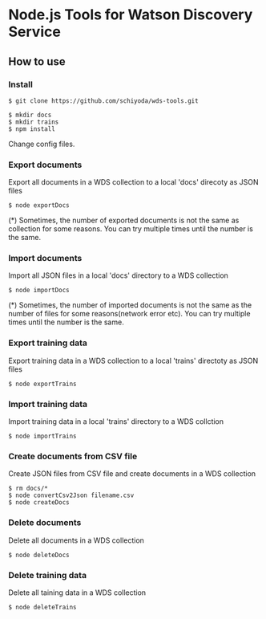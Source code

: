 # Node.js Tools for Watson Discovery Service

## How to use
### Install
    $ git clone https://github.com/schiyoda/wds-tools.git
    
    $ mkdir docs
    $ mkdir trains
    $ npm install

Change config files.

### Export documents
Export all documents in a WDS collection to a local 'docs' direcoty as JSON files
    
    $ node exportDocs

(*) Sometimes, the number of exported documents is not the same as collection for some reasons. You can try multiple times until the number is the same.

### Import documents 
Import all JSON files in a local 'docs' directory to a WDS collection

    $ node importDocs

(*) Sometimes, the number of imported documents is not the same as the number of files for some reasons(network error etc). You can try multiple times until the number is the same.

### Export training data
Export training data in a WDS collection to a local 'trains' directoty as JSON files

    $ node exportTrains
    
### Import training data
Import training data in a local 'trains' directory to a WDS collction

    $ node importTrains

### Create documents from CSV file
Create JSON files from CSV file and create documents in a WDS collection

    $ rm docs/*
    $ node convertCsv2Json filename.csv
    $ node createDocs

### Delete documents
Delete all documents in a WDS collection

    $ node deleteDocs

### Delete training data
Delete all taining data in a WDS collection

    $ node deleteTrains
